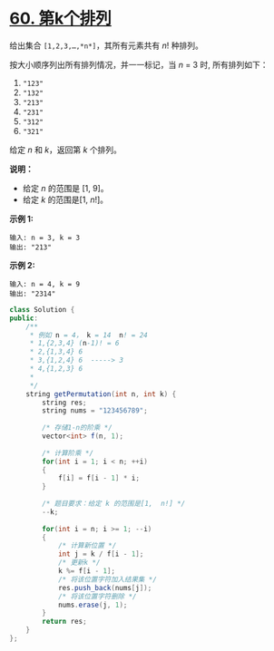 # [60. 第k个排列](https://leetcode-cn.com/problems/permutation-sequence/)

给出集合 `[1,2,3,…,*n*]`，其所有元素共有 *n*! 种排列。

按大小顺序列出所有排列情况，并一一标记，当 *n* = 3 时, 所有排列如下：

1. `"123"`
2. `"132"`
3. `"213"`
4. `"231"`
5. `"312"`
6. `"321"`

给定 *n* 和 *k*，返回第 *k* 个排列。

**说明：**

- 给定 *n* 的范围是 [1, 9]。
- 给定 *k* 的范围是[1,  *n*!]。

**示例 1:**

```
输入: n = 3, k = 3
输出: "213"
```

**示例 2:**

```
输入: n = 4, k = 9
输出: "2314"
```



```java
class Solution {
public:
    /**
     * 例如 n = 4， k = 14  n! = 24
     * 1,{2,3,4} (n-1)! = 6
     * 2,{1,3,4} 6
     * 3,{1,2,4} 6  -----> 3
     * 4,{1,2,3} 6
     * 
     */
    string getPermutation(int n, int k) {
        string res;
        string nums = "123456789";
        
        /* 存储1-n的阶乘 */
        vector<int> f(n, 1);
        
        /* 计算阶乘 */
        for(int i = 1; i < n; ++i)
        {
            f[i] = f[i - 1] * i;
        }
        
        /* 题目要求：给定 k 的范围是[1,  n!] */
        --k;
        
        for(int i = n; i >= 1; --i)
        {
            /* 计算新位置 */
            int j = k / f[i - 1];
            /* 更新k */
            k %= f[i - 1];
            /* 将该位置字符加入结果集 */
            res.push_back(nums[j]);
            /* 将该位置字符删除 */
            nums.erase(j, 1);
        }
        return res;
    }
};
```

